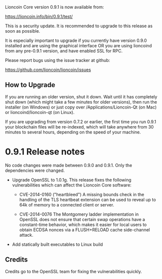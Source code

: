Lioncoin Core version 0.9.1 is now available from:

  https://lioncoin.info/bin/0.9.1/test/

This is a security update. It is recommended to upgrade to this release
as soon as possible.

It is especially important to upgrade if you currently have version 0.9.0
installed and are using the graphical interface OR you are using lioncoind from
any pre-0.9.1 version, and have enabled SSL for RPC.

Please report bugs using the issue tracker at github:

  https://github.com/lioncoin/lioncoin/issues

How to Upgrade
--------------

If you are running an older version, shut it down. Wait until it has completely
shut down (which might take a few minutes for older versions), then run the
installer (on Windows) or just copy over /Applications/Lioncoin-Qt (on Mac) or
lioncoind/lioncoin-qt (on Linux).

If you are upgrading from version 0.7.2 or earlier, the first time you run
0.9.1 your blockchain files will be re-indexed, which will take anywhere from 
30 minutes to several hours, depending on the speed of your machine.

0.9.1 Release notes
=======================

No code changes were made between 0.9.0 and 0.9.1. Only the dependencies were changed.

- Upgrade OpenSSL to 1.0.1g. This release fixes the following vulnerabilities which can
  affect the Lioncoin Core software:

  - CVE-2014-0160 ("heartbleed")
    A missing bounds check in the handling of the TLS heartbeat extension can
    be used to reveal up to 64k of memory to a connected client or server.

  - CVE-2014-0076
    The Montgomery ladder implementation in OpenSSL does not ensure that
    certain swap operations have a constant-time behavior, which makes it
    easier for local users to obtain ECDSA nonces via a FLUSH+RELOAD cache
    side-channel attack.

- Add statically built executables to Linux build

Credits
--------

Credits go to the OpenSSL team for fixing the vulnerabilities quickly.

